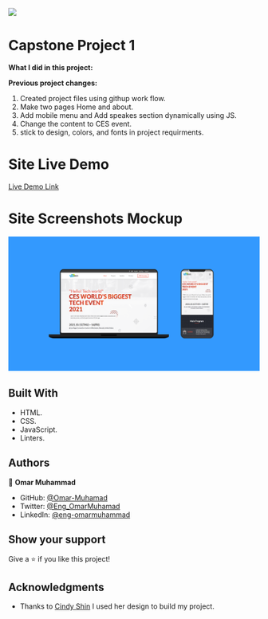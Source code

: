 ![](https://img.shields.io/badge/Microverse-blueviolet)

# Capstone Project 1

  **What I did in this project:**

  **Previous project changes:**
  1. Created project files using githup work flow.
  2. Make two pages Home and about.
  3. Add mobile menu and Add speakes section dynamically using JS.
  4. Change the content to CES event.
  5. stick to design, colors, and fonts in project requirments. 
  


# Site Live Demo
  [Live Demo Link](https://omar-muhamad.github.io/Capstone-Project-1/)


# Site Screenshots Mockup

  ![screenshot](./images/WebSite-Mockup.png) 
  

## Built With

- HTML.
- CSS.
- JavaScript.
- Linters.


## Authors

👤 **Omar Muhammad**

- GitHub: [@Omar-Muhamad](https://github.com/Omar-Muhamad)
- Twitter: [@Eng_OmarMuhamad](https://twitter.com/Eng_OmarMuhamad)
- LinkedIn: [@eng-omarmuhammad](https://www.linkedin.com/in/eng-omarmuhammad/)

## Show your support

Give a ⭐️ if you like this project!

## Acknowledgments

- Thanks to [Cindy Shin](https://www.behance.net/adagio07) I used her design to build my project.

